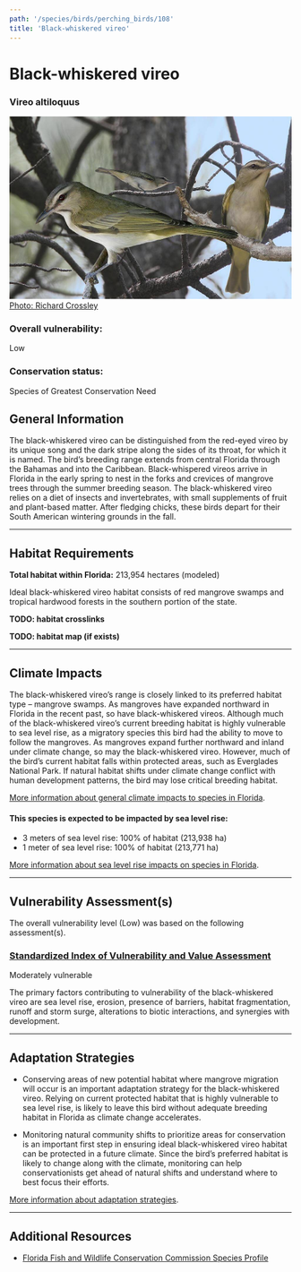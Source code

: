 ```yaml
---
path: '/species/birds/perching_birds/108'
title: 'Black-whiskered vireo'
---
```


# Black-whiskered vireo

### Vireo altiloquus

<div id="TopSection">

<div class="header-photo"><img src="108.jpg" alt="Photo for Black-whiskered vireo"/>
<figcaption><a href="https://commons.wikimedia.org/w/index.php?curid=26001186" target="_blank" rel="noopener noreferrer">Photo: Richard Crossley</a></figcaption></div>

<div>

### Overall vulnerability:

<div class="vulnerability vulnerability-low">Low</div>

### Conservation status:

Species of Greatest Conservation Need

</div>
</div>

## General Information

The black-whiskered vireo can be distinguished from the red-eyed vireo by its unique song and the dark stripe along the sides of its throat, for which it is named.  The bird’s breeding range extends from central Florida through the Bahamas and into the Caribbean.  Black-whispered vireos arrive in Florida in the early spring to nest in the forks and crevices of mangrove trees through the summer breeding season.  The black-whiskered vireo relies on a diet of insects and invertebrates, with small supplements of fruit and plant-based matter.  After fledging chicks, these birds depart for their South American wintering grounds in the fall.

<hr />

## Habitat Requirements

**Total habitat within Florida:** 213,954 hectares (modeled)

Ideal black-whiskered vireo habitat consists of red mangrove swamps and tropical hardwood forests in the southern portion of the state.

**TODO: habitat crosslinks**

**TODO: habitat map (if exists)**

<hr />

## Climate Impacts

The black-whiskered vireo’s range is closely linked to its preferred habitat type – mangrove swamps.  As mangroves have expanded northward in Florida in the recent past, so have black-whiskered vireos.  Although much of the black-whiskered vireo’s current breeding habitat is highly vulnerable to sea level rise, as a migratory species this bird had the ability to move to follow the mangroves.  As mangroves expand further northward and inland under climate change, so may the black-whiskered vireo.  However, much of the bird’s current habitat falls within protected areas, such as Everglades National Park.  If natural habitat shifts under climate change conflict with human development patterns, the bird may lose critical breeding habitat.

[More information about general climate impacts to species in Florida](/impacts/species).


#### This species is expected to be impacted by sea level rise:

- 3 meters of sea level rise: 100% of habitat (213,938 ha)
- 1 meter of sea level rise: 100% of habitat (213,771 ha)

[More information about sea level rise impacts on species in Florida](/impacts/species/slr).
    

<hr />

## Vulnerability Assessment(s)

The overall vulnerability level (Low) was based on the following assessment(s).
#### 
<div class="vulnerability-header">
<h3><a href="/impacts/vulnerability/sivva/species">Standardized Index of Vulnerability and Value Assessment</a></h3>
<div class="vulnerability vulnerability-moderate">Moderately vulnerable</div>
</div> 

The primary factors contributing to vulnerability of the black-whiskered vireo are sea level rise, erosion, presence of barriers, habitat fragmentation, runoff and storm surge, alterations to biotic interactions, and synergies with development.


<hr />

## Adaptation Strategies

- Conserving areas of new potential habitat where mangrove migration will occur is an important adaptation strategy for the black-whiskered vireo.  Relying on current protected habitat that is highly vulnerable to sea level rise, is likely to leave this bird without adequate breeding habitat in Florida as climate change accelerates.

- Monitoring natural community shifts to prioritize areas for conservation is an important first step in ensuring ideal black-whiskered vireo habitat can be protected in a future climate.  Since the bird’s preferred habitat is likely to change along with the climate, monitoring can help conservationists get ahead of natural shifts and understand where to best focus their efforts.

[More information about adaptation strategies](/strategies).

<hr />


## Additional Resources

- [Florida Fish and Wildlife Conservation Commission Species Profile](http://legacy.myfwc.com/bba/docs/bba_BWVI.pdf)
